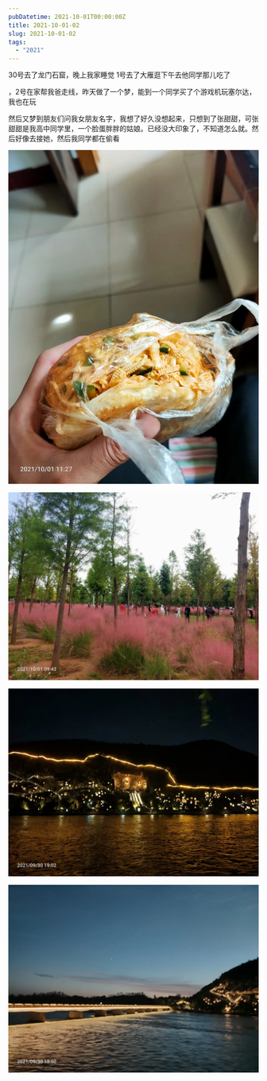 ```yaml
---
pubDatetime: 2021-10-01T00:00:00Z
title: 2021-10-01-02
slug: 2021-10-01-02
tags:
  - "2021"
---
```


30号去了龙门石窟，晚上我家睡觉
1号去了大雁逛下午去他同学那儿吃了

，2号在家帮我爸走线，昨天做了一个梦，能到一个同学买了个游戏机玩塞尔达，我也在玩

然后又梦到朋友们问我女朋友名字，我想了好久没想起来，只想到了张甜甜，可张甜甜是我高中同学里，一个脸蛋胖胖的姑娘。已经没大印象了，不知道怎么就。然后好像去接她，然后我同学都在偷看

![](../../img/6904315-c2d18bdf0ec415df.jpg)

![](../../img/6904315-f6c65a072dc17a64.jpg)

![](../../img/6904315-ad69b364d1fb6b47.jpg)

![](../../img/6904315-c6403879f11918e7.jpg)

